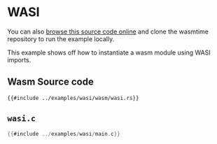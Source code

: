 # WASI

You can also [browse this source code online][code] and clone the wasmtime
repository to run the example locally.

[code]: https://github.com/bytecodealliance/wasmtime/blob/main/examples/wasi/main.c

This example shows off how to instantiate a wasm module using WASI imports.

## Wasm Source code

```rust,ignore
{{#include ../examples/wasi/wasm/wasi.rs}}
```


## `wasi.c`

```c
{{#include ../examples/wasi/main.c}}
```

